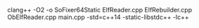 clang++ -O2 -o SoFixer64Static ElfReader.cpp ElfRebuilder.cpp ObElfReader.cpp main.cpp -std=c++14 -static-libstdc++ -lc++
